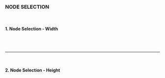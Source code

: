 ### NODE SELECTION

<br>

#### 1. Node Selection - Width

<br>



<br>
<hr>
<br>

#### 2. Node Selection - Height

<br>


